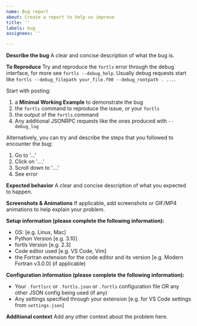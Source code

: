 ```yaml
---
name: Bug report
about: Create a report to help us improve
title: ''
labels: bug
assignees: ''

---
```


**Describe the bug**
A clear and concise description of what the bug is.

**To Reproduce**
Try and reproduce the `fortls` error through the debug interface, for more see `fortls --debug_help`. Usually debug requests start like `fortls --debug_filepath your_file.f90 --debug_rootpath . ...`.

Start with posting:
1. a **Minimal Working Example** to demonstrate the bug
2. the `fortls` command to reproduce the issue, or your `fortls`
3. the output of the `fortls` command
4. Any additional JSONRPC requests like the ones produced with `--debug_log`

Alternatively, you can try and describe the steps that you followed to encounter the bug:
1. Go to '...'
2. Click on '....'
3. Scroll down to '....'
4. See error

**Expected behavior**
A clear and concise description of what you expected to happen.

**Screenshots & Animations**
If applicable, add screenshots or GIF/MP4 animations to help explain your problem.

**Setup information (please complete the following information):**
 - OS: [e.g. Linux, Mac]
 - Python Version [e.g. 3.10]
 - fortls Version [e.g. 2.3]
 - Code editor used [e.g. VS Code, Vim]
 - the Fortran extension for the code editor and its version [e.g. Modern Fortran v3.0.0] (if applicable)

**Configuration information (please complete the following information):**
- Your `.fortlsrc` or `.fortls.json` or `.fortls` configuration file OR any other JSON config being used (if any)
- Any settings specified through your extension [e.g. for VS Code settings from `settings.json`]

**Additional context**
Add any other context about the problem here.
